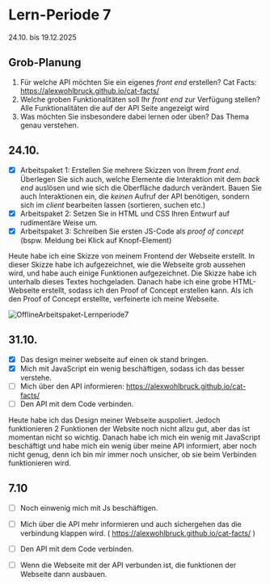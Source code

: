 # Lern-Periode 7

24.10. bis 19.12.2025

## Grob-Planung

1. Für welche API möchten Sie ein eigenes *front end* erstellen? Cat Facts: https://alexwohlbruck.github.io/cat-facts/
2. Welche groben Funktionalitäten soll Ihr *front end* zur Verfügung stellen? Alle Funktionalitäten die auf der API Seite angezeigt wird
3. Was möchten Sie insbesondere dabei lernen oder üben? Das Thema genau verstehen.

## 24.10.

- [x] Arbeitspaket 1: Erstellen Sie mehrere Skizzen von Ihrem *front end*. Überlegen Sie sich auch, welche Elemente die Interaktion mit dem *back end* auslösen und wie sich die Oberfläche dadurch verändert. Bauen Sie auch Interaktionen ein, die *keinen* Aufruf der API benötigen, sondern sich im *client* bearbeiten lassen (sortieren, suchen etc.)
- [x] Arbeitspaket 2: Setzen Sie in HTML und CSS Ihren Entwurf auf rudimentäre Weise um.
- [x] Arbeitspaket 3: Schreiben Sie ersten JS-Code als *proof of concept* (bspw. Meldung bei Klick auf Knopf-Element)

Heute habe ich eine Skizze von meinem Frontend der Webseite erstellt. In dieser Skizze habe ich aufgezeichnet, wie die Webseite grob aussehen wird, und habe auch einige Funktionen aufgezeichnet. Die Skizze habe ich unterhalb dieses Textes hochgeladen. Danach habe ich eine grobe HTML-Webseite erstellt, sodass ich den Proof of Concept erstellen kann. Als ich den Proof of Concept erstellte, verfeinerte ich meine Webseite. 

![OfflineArbeitspaket-Lernperiode7](https://github.com/user-attachments/assets/7a783ec7-4ed1-495f-b9bc-40cfd9d5b21a)


## 31.10.

- [x] Das design meiner webseite auf einen ok stand bringen.
- [x] Mich mit JavaScript ein wenig beschäftigen, sodass ich das besser verstehe.
- [ ] Mich über den API informieren: https://alexwohlbruck.github.io/cat-facts/
- [ ] Den API mit dem Code verbinden.

Heute habe ich das Design meiner Webseite auspoliert. Jedoch funktionieren 2 Funktionen der Website noch nicht allzu gut, aber das ist momentan nicht so wichtig. Danach habe ich mich ein wenig mit JavaScript beschäftigt und habe mich ein wenig über meine API informiert, aber noch nicht genug, denn ich bin mir immer noch unsicher, ob sie beim Verbinden funktionieren wird.

## 7.10

- [ ] Noch einwenig mich mit Js beschäftigen.
- [ ] Mich über die API mehr informieren und auch sichergehen das die verbindung klappen wird. ( https://alexwohlbruck.github.io/cat-facts/ )
- [ ] Den API mit dem Code verbinden.
- [ ] Wenn die Webseite mit der API verbunden ist, die funktionen der Webseite dann ausbauen.








